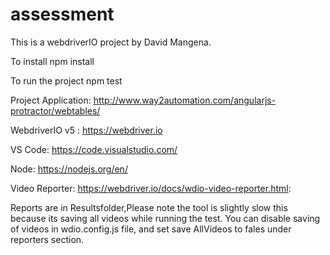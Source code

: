 # assessment
This is a webdriverIO project by David Mangena. 

To install npm install

To run the project npm test

Project Application: http://www.way2automation.com/angularjs-protractor/webtables/

WebdriverIO v5 : https://webdriver.io

VS Code: https://code.visualstudio.com/

Node: https://nodejs.org/en/

Video Reporter: https://webdriver.io/docs/wdio-video-reporter.html: 

Reports are in Resultsfolder,Please note the tool is slightly slow this because its saving all videos while running the test.
You can disable saving of videos in wdio.config.js file, and set save AllVideos to fales under reporters section.
